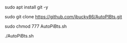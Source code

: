 sudo apt install git -y

sudo git clone https://github.com/jbucky86/AutoPIBts.git 

sudo chmod 777 AutoPiBts.sh

./AutoPiBts.sh
